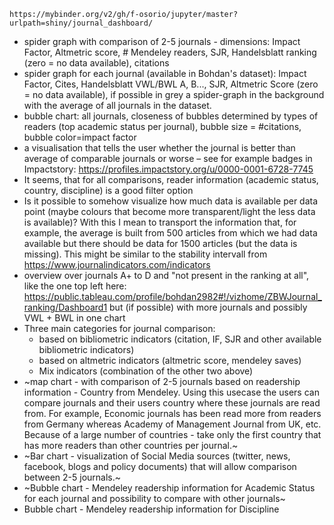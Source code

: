     https://mybinder.org/v2/gh/f-osorio/jupyter/master?urlpath=shiny/journal_dashboard/

- spider graph with comparison of 2-5 journals - dimensions: Impact Factor, Altmetric score, # Mendeley readers, SJR, Handelsblatt ranking (zero = no data available), citations 
- spider graph for each journal (available in Bohdan's dataset): Impact Factor, Cites, Handelsblatt VWL/BWL A, B..., SJR, Altmetric Score (zero = no data available), if possible in grey a spider-graph in the background with the average of all journals in the dataset. 
- bubble chart: all journals, closeness of bubbles determined by types of readers (top academic status per journal), bubble size = #citations, bubble color=impact factor 
- a visualisation that tells the user whether the journal is better than average of comparable journals or worse – see for example badges in Impactstory: https://profiles.impactstory.org/u/0000-0001-6728-7745 
- It seems, that for all comparisons, reader information (academic status, country, discipline) is a good filter option 
- Is it possible to somehow visualize how much data is available per data point (maybe colours that become more transparent/light the less data is available)? With this I mean to transport the information that, for example, the average is built from 500 articles from which we had data available but there should be data for 1500 articles (but the data is missing). This might be similar to the stability intervall from https://www.journalindicators.com/indicators 
- overview over journals A+ to D and "not present in the ranking at all", like the one top left here: https://public.tableau.com/profile/bohdan2982#!/vizhome/ZBWJournal_ranking/Dashboard1 but (if possible) with more journals and possibly VWL + BWL in one chart 
- Three main categories for journal comparison: 
    - based on bibliometric indicators (citation, IF, SJR and other available bibliometric indicators) 
    - based on altmetric indicators (altmetric score, mendeley saves) 
    - Mix indicators (combination of the other two above) 
- ~map chart - with comparison of 2-5 journals based on readership information - Country from Mendeley. Using this usecase the users can compare journals and their users country where these journals are read from. For example, Economic journals has been read more from readers from Germany whereas Academy of Management Journal from UK, etc.
Because of a large number of countries - take only the first country that has more readers than other countries per journal.~
- ~Bar chart - visualization of Social Media sources (twitter, news, facebook, blogs and policy documents) that will allow comparison between 2-5 journals.~
- ~Bubble chart - Mendeley readership information for Academic Status for each journal and possibility to compare with other journals~
- Bubble chart - Mendeley readership information for Discipline
